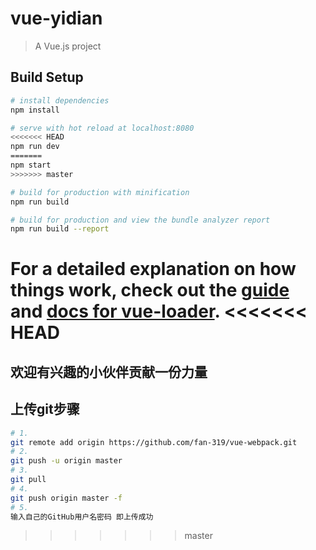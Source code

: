 # vue-yidian

> A Vue.js project

## Build Setup

``` bash
# install dependencies
npm install

# serve with hot reload at localhost:8080
<<<<<<< HEAD
npm run dev
=======
npm start
>>>>>>> master

# build for production with minification
npm run build

# build for production and view the bundle analyzer report
npm run build --report
```

For a detailed explanation on how things work, check out the [guide](http://vuejs-templates.github.io/webpack/) and [docs for vue-loader](http://vuejs.github.io/vue-loader).
<<<<<<< HEAD
=======

## 欢迎有兴趣的小伙伴贡献一份力量

## 上传git步骤
``` bash
# 1. 
git remote add origin https://github.com/fan-319/vue-webpack.git
# 2.
git push -u origin master
# 3.
git pull
# 4.
git push origin master -f
# 5. 
输入自己的GitHub用户名密码 即上传成功
```
>>>>>>> master
